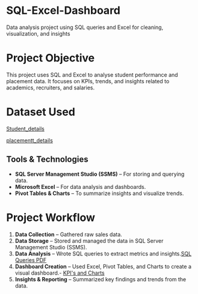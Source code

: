 # SQL-Excel-Dashboard
Data analysis project using SQL queries and Excel for cleaning, visualization, and insights
# Project Objective
This project uses SQL and Excel to analyse student performance and placement data. It focuses on KPIs, trends, and insights related to academics, recruiters, and salaries.
# Dataset Used
[Student_details](https://github.com/Venkateshwarlu03/SQL-Excel-Dashboard/blob/main/student_details.csv)

[placementt_details](https://github.com/Venkateshwarlu03/SQL-Excel-Dashboard/blob/main/Placementt_details.csv)
## Tools & Technologies

- **SQL Server Management Studio (SSMS)** – For storing and querying data.  
- **Microsoft Excel** – For data analysis and dashboards.  
- **Pivot Tables & Charts** – To summarize insights and visualize trends.
# Project Workflow
1. **Data Collection** – Gathered raw sales data.  
2. **Data Storage** – Stored and managed the data in SQL Server Management Studio (SSMS).  
3. **Data Analysis** – Wrote SQL queries to extract metrics and insights.[SQL Queries PDF](https://github.com/Venkateshwarlu03/SQL-Excel-Dashboard/blob/main/SQL%20Queries1.pdf)   
4. **Dashboard Creation** – Used Excel, Pivot Tables, and Charts to create a visual dashboard.- [KPI's and Charts](https://github.com/Venkateshwarlu03/SQL-Excel-Dashboard/blob/main/KPI's%20and%20Charts.xlsx)  
5. **Insights & Reporting** – Summarized key findings and trends from the data.

